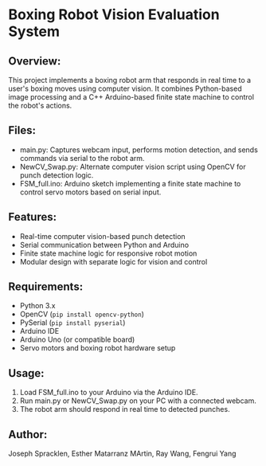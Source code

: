 Boxing Robot Vision Evaluation System
=====================================

Overview:
---------
This project implements a boxing robot arm that responds in real time to a user's boxing moves using computer vision. It combines Python-based image processing and a C++ Arduino-based finite state machine to control the robot's actions.

Files:
------
- main.py: Captures webcam input, performs motion detection, and sends commands via serial to the robot arm.
- NewCV_Swap.py: Alternate computer vision script using OpenCV for punch detection logic.
- FSM_full.ino: Arduino sketch implementing a finite state machine to control servo motors based on serial input.

Features:
---------
- Real-time computer vision-based punch detection
- Serial communication between Python and Arduino
- Finite state machine logic for responsive robot motion
- Modular design with separate logic for vision and control

Requirements:
-------------
- Python 3.x
- OpenCV (`pip install opencv-python`)
- PySerial (`pip install pyserial`)
- Arduino IDE
- Arduino Uno (or compatible board)
- Servo motors and boxing robot hardware setup

Usage:
------
1. Load FSM_full.ino to your Arduino via the Arduino IDE.
2. Run main.py or NewCV_Swap.py on your PC with a connected webcam.
3. The robot arm should respond in real time to detected punches.

Author:
-------
Joseph Spracklen, Esther Matarranz MArtin, Ray Wang, Fengrui Yang
